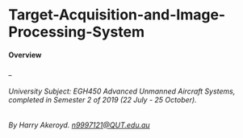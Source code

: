 # Target-Acquisition-and-Image-Processing-System

#### Overview

_
###### University Subject: EGH450 Advanced Unmanned Aircraft Systems, completed in Semester 2 of 2019 (22 July - 25 October).
###### By Harry Akeroyd. n9997121@QUT.edu.au

